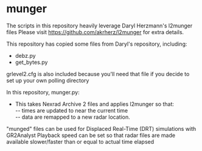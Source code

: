 # munger
The scripts in this repository heavily leverage Daryl Herzmann's l2munger files
Please visit https://github.com/akrherz/l2munger for extra details.

This repository has copied some files from Daryl's repository, including:
- debz.py
- get_bytes.py

grlevel2.cfg is also included because you'll need that file if you decide to set up your own
polling directory

In this repository, munger.py:
- This takes Nexrad Archive 2 files and applies l2munger so that:  
 -- times are updated to near the current time  
 -- data are remapped to a new radar location.  

"munged" files can be used for Displaced Real-Time (DRT) simulations with GR2Analyst
 Playback speed can be set so that radar files are made available slower/faster than or equal to actual time elapsed


